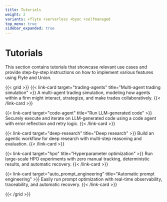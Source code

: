 ```yaml
---
title: Tutorials
weight: 2
variants: +flyte +serverless +byoc +selfmanaged
top_menu: true
sidebar_expanded: true
---
```


# Tutorials

This section contains tutorials that showcase relevant use cases and provide step-by-step instructions on how to implement various features using Flyte and Union.

{{< grid >}}
{{< link-card target="trading-agents" title="Multi-agent trading simulation" >}}
A multi-agent trading simulation, modeling how agents within a firm might interact, strategize, and make trades collaboratively.
{{< /link-card >}}

{{< link-card target="code-agent" title="Run LLM-generated code" >}}
Securely execute and iterate on LLM-generated code using a code agent with error reflection and retry logic.
{{< /link-card >}}

{{< link-card target="deep-research" title="Deep research" >}}
Build an agentic workflow for deep research with multi-step reasoning and evaluation.
{{< /link-card >}}

{{< link-card target="hpo" title="Hyperparameter optimization" >}}
Run large-scale HPO experiments with zero manual tracking, deterministic results, and automatic recovery.
{{< /link-card >}}

{{< link-card target="auto_prompt_engineering" title="Automatic prompt engineering" >}}
Easily run prompt optimization with real-time observability, traceability, and automatic recovery.
{{< /link-card >}}

{{< /grid >}}
